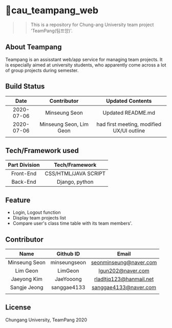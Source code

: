 # :dragon_face:cau_teampang_web
>> This is a repository for Chung-ang University team project 'TeamPang(팀프앙)'. 

## About Teampang  
Teampang is an assisstant web/app service for managing team projects. It is especially aimed at university students, who apparently come across a lot of group projects during semester.  

## Build Status  
| **Date** | **Contributor** | **Updated Contents** |
|:----:|:-----------:|:----------------:|
|2020-07-06|Minseung Seon|Updated README.md|
|2020-07-06|Minseung Seon, Lim Geon|had first meeting, modified UX/UI outline|
| | | | 

## Tech/Framework used  
| **Part Division** | **Tech/Framework** |
|:-------------:|:--------------:|
|Front-End|CSS/HTML/JAVA SCRIPT|
|Back-End|Django, python|

## Feature  
* Login, Logout function  
* Display team projects list  
* Compare user's class time table with its team members'. 

## Contributor  
| **Name** |**Github ID**|**Email**|
|:--------:|:-----------:|:-------:|
|Minseung Seon|minseungseon|seonminseung@naver.com|
|Lim Geon|LimGeon|lgun202@naver.com|
|Jaeyong Kim|JaeYooong|rladltjq123@hanmail.net|
|Sangje Jeong|sanggae4133|sanggae4133@naver.com|
| | | |
  
## License  
Chungang University, TeamPang 2020


